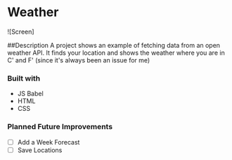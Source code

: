 # Weather
![Screen] 

##Description
A project shows an example of fetching data from an open weather API.
It finds your location and shows the weather where you are in C' and F' (since it's always been an issue for me)

### Built with
- JS Babel
- HTML
- CSS

### Planned Future Improvements
- [ ] Add a Week Forecast
- [ ] Save Locations
